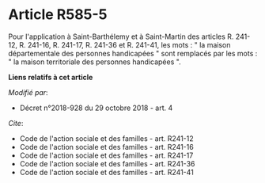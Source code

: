 # Article R585-5

Pour l'application à Saint-Barthélemy et à Saint-Martin des articles R. 241-12, R. 241-16, R. 241-17, R. 241-36 et R. 241-41,
les mots : " la maison départementale des personnes handicapées " sont remplacés par les mots : " la maison territoriale des
personnes handicapées ".

**Liens relatifs à cet article**

_Modifié par_:

  - Décret n°2018-928 du 29 octobre 2018 - art. 4

_Cite_:

  - Code de l'action sociale et des familles - art. R241-12
  - Code de l'action sociale et des familles - art. R241-16
  - Code de l'action sociale et des familles - art. R241-17
  - Code de l'action sociale et des familles - art. R241-36
  - Code de l'action sociale et des familles - art. R241-41
